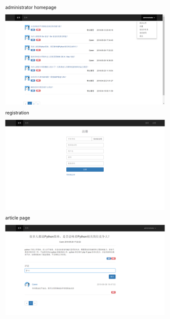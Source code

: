 administrator homepage

![image](https://github.com/Falonie/Flask_Demo/raw/master/screenshot/administrator.PNG)

registration

![image](https://github.com/Falonie/Flask_Demo/raw/master/screenshot/registration.PNG)

article page

![image](https://github.com/Falonie/Flask_Demo/raw/master/screenshot/administrator_article.PNG)
